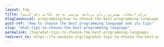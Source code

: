 ```yaml
---
layout: tag
title: برای انتخاب بهترین زبان برنامه نویسی به چه نکاتی دقت کنیم؟
blogCanonical: programming/how-to-choose-the-best-programming-language-and-its-tips/
post-ref: "How to choose the best programming language and its tips"
slug: "what-tips-to-choose-the-best-programming-language"
permalink: /tag/what-tips-to-choose-the-best-programming-language/
redirect_to: https://fa.maxbase.org/tag/what-tips-to-choose-the-best-programming-language/
---
```

